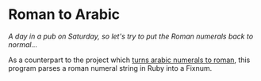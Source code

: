 Roman to Arabic
===============

*A day in a pub on Saturday, so let's try to put the Roman numerals back to
normal...*

As a counterpart to the project which [turns arabic numerals to roman](https://github.com/gypsydave5/antiquo-numero), this program parses a roman numeral string in Ruby into a Fixnum.



